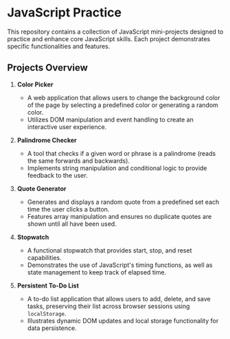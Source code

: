 # JavaScript Practice

This repository contains a collection of JavaScript mini-projects designed to practice and enhance core JavaScript skills. Each project demonstrates specific functionalities and features.

## Projects Overview

1. **Color Picker**

   - A web application that allows users to change the background color of the page by selecting a predefined color or generating a random color.
   - Utilizes DOM manipulation and event handling to create an interactive user experience.

2. **Palindrome Checker**

   - A tool that checks if a given word or phrase is a palindrome (reads the same forwards and backwards).
   - Implements string manipulation and conditional logic to provide feedback to the user.

3. **Quote Generator**

   - Generates and displays a random quote from a predefined set each time the user clicks a button.
   - Features array manipulation and ensures no duplicate quotes are shown until all have been used.

4. **Stopwatch**

   - A functional stopwatch that provides start, stop, and reset capabilities.
   - Demonstrates the use of JavaScript's timing functions, as well as state management to keep track of elapsed time.

5. **Persistent To-Do List**
   - A to-do list application that allows users to add, delete, and save tasks, preserving their list across browser sessions using `localStorage`.
   - Illustrates dynamic DOM updates and local storage functionality for data persistence.
